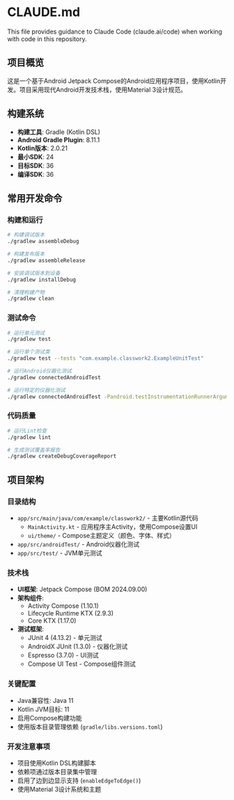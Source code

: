# CLAUDE.md

This file provides guidance to Claude Code (claude.ai/code) when working with code in this repository.

## 项目概览

这是一个基于Android Jetpack Compose的Android应用程序项目，使用Kotlin开发。项目采用现代Android开发技术栈，使用Material 3设计规范。

## 构建系统

- **构建工具**: Gradle (Kotlin DSL)
- **Android Gradle Plugin**: 8.11.1
- **Kotlin版本**: 2.0.21
- **最小SDK**: 24
- **目标SDK**: 36
- **编译SDK**: 36

## 常用开发命令

### 构建和运行
```bash
# 构建调试版本
./gradlew assembleDebug

# 构建发布版本
./gradlew assembleRelease

# 安装调试版本到设备
./gradlew installDebug

# 清理构建产物
./gradlew clean
```

### 测试命令
```bash
# 运行单元测试
./gradlew test

# 运行单个测试类
./gradlew test --tests "com.example.classwork2.ExampleUnitTest"

# 运行Android仪器化测试
./gradlew connectedAndroidTest

# 运行特定的仪器化测试
./gradlew connectedAndroidTest -Pandroid.testInstrumentationRunnerArguments.class=com.example.classwork2.ExampleInstrumentedTest
```

### 代码质量
```bash
# 运行Lint检查
./gradlew lint

# 生成测试覆盖率报告
./gradlew createDebugCoverageReport
```

## 项目架构

### 目录结构
- `app/src/main/java/com/example/classwork2/` - 主要Kotlin源代码
  - `MainActivity.kt` - 应用程序主Activity，使用Compose设置UI
  - `ui/theme/` - Compose主题定义（颜色、字体、样式）
- `app/src/androidTest/` - Android仪器化测试
- `app/src/test/` - JVM单元测试

### 技术栈
- **UI框架**: Jetpack Compose (BOM 2024.09.00)
- **架构组件**: 
  - Activity Compose (1.10.1)
  - Lifecycle Runtime KTX (2.9.3)
  - Core KTX (1.17.0)
- **测试框架**:
  - JUnit 4 (4.13.2) - 单元测试
  - AndroidX JUnit (1.3.0) - 仪器化测试
  - Espresso (3.7.0) - UI测试
  - Compose UI Test - Compose组件测试

### 关键配置
- Java兼容性: Java 11
- Kotlin JVM目标: 11
- 启用Compose构建功能
- 使用版本目录管理依赖 (`gradle/libs.versions.toml`)

### 开发注意事项
- 项目使用Kotlin DSL构建脚本
- 依赖项通过版本目录集中管理
- 启用了边到边显示支持 (`enableEdgeToEdge()`)
- 使用Material 3设计系统和主题